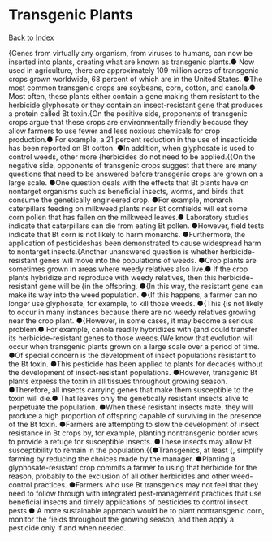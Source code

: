 # Transgenic Plants
[Back to Index](https://github.com/windows10010/tpoExtractor/blob/master/README.md)

{Genes from virtually any
organism, from viruses to humans, can now be inserted into plants, creating
what are known as transgenic plants.● Now used in agriculture, there are
approximately 109 million acres of transgenic crops grown worldwide, 68 percent
of which are in the United States. ●The most common transgenic crops are
soybeans, corn, cotton, and canola.● Most often, these plants either contain a
gene making them resistant to the herbicide glyphosate or they contain an insect-resistant
gene that produces a protein called Bt toxin.{On the positive side, proponents of transgenic crops argue that these crops are environmentally friendly because they allow farmers to use fewer and less noxious chemicals for crop production.● For example, a 21 percent reduction in the use of insecticide has been reported on Bt cotton. ●In addition, when glyphosate is used to control weeds, other more {herbicides do not need to be applied.{{On the negative side, opponents of transgenic crops suggest that there are many questions that need to be answered before transgenic crops are grown on a large scale. ●One question deals with the effects that Bt plants have on nontarget organisms such as beneficial insects, worms, and birds that consume the genetically engineered crop. ●For example, monarch caterpillars feeding on milkweed plants near Bt cornfields will eat some corn pollen that has fallen on the milkweed leaves.● Laboratory studies indicate that caterpillars can die from eating Bt pollen. ●However, field tests indicate that Bt corn is not likely to harm monarchs. ●Furthermore, the application of pesticideshas been demonstrated to cause widespread harm to nontarget insects.{Another unanswered question is whether herbicide-resistant genes will move into the populations of weeds. ●Crop plants are sometimes grown in areas where weedy relatives also live.● If the crop plants hybridize and reproduce with weedy relatives, then this herbicide-resistant gene will be {in the offspring. ●{In this way, the resistant gene can make its way into the weed population. ●{If this happens, a farmer can no longer use glyphosate, for example, to kill those weeds. ●{This {is not likely to occur in many instances because there are no weedy relatives growing near the crop plant. ●{However, in some cases, it may become a serious problem.● For example, canola readily hybridizes with {and could transfer its herbicide-resistant genes to those weeds.{We know that evolution will occur when transgenic plants grown on a large scale over a period of time. ●Of special concern is the development of insect populations resistant to the Bt toxin. ●This pesticide has been applied to plants for decades without the development of insect-resistant populations. ●However, transgenic Bt plants express the toxin in all tissues throughout growing season. ●Therefore, all insects carrying genes that make them susceptible to the toxin will die.● That leaves only the genetically resistant insects alive to perpetuate the population. ●When these resistant insects mate, they will produce a high proportion of offspring capable of surviving in the presence of the Bt toxin. ●Farmers are attempting to slow the development of insect resistance in Bt crops by, for example, planting nontransgenic border rows to provide a refuge for susceptible insects. ●These insects may allow Bt susceptibility to remain in the population.{{●Transgenics, at least {, simplify farming by reducing the choices made by the manager. ●Planting a glyphosate-resistant crop commits a farmer to using that herbicide for the reason, probably to the exclusion of all other herbicides and other weed-control practices. ●Farmers who use Bt transgenics may not feel that they need to follow through with integrated pest-management practices that use beneficial insects and timely applications of pesticides to control insect pests.● A more sustainable approach would be to plant nontransgenic corn, monitor the fields throughout the growing season, and then apply a pesticide only if and when needed.